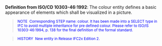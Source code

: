﻿**Definition from ISO/CD 10303-46:1992**: The colour entity defines a basic appearance of elements which shall be visualized in a picture.

> <font color="#0000ff"><small>
NOTE&nbsp; Corresponding STEP name: colour. It has been made into a
SELECT
type in IFC to avoid multiple inheritance for pre defined colour.
Please refer to ISO/IS 10303-46:1994, p. 138 for the final definition
of the formal standard.</small> </font>

> <small> <font color="#0000ff">HISTORY&nbsp;
New entity in Release IFC2x Edition 2.</font> </small>
